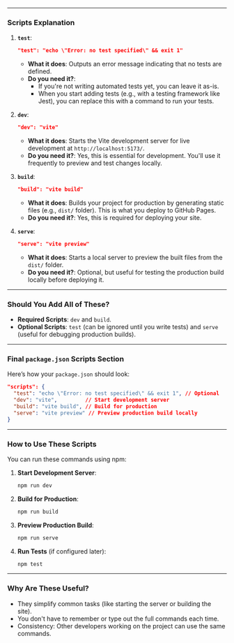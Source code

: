 
---

### **Scripts Explanation**

1. **`test`**:
   ```json
   "test": "echo \"Error: no test specified\" && exit 1"
   ```
   - **What it does**: Outputs an error message indicating that no tests are defined.
   - **Do you need it?**: 
     - If you're not writing automated tests yet, you can leave it as-is.
     - When you start adding tests (e.g., with a testing framework like Jest), you can replace this with a command to run your tests.

2. **`dev`**:
   ```json
   "dev": "vite"
   ```
   - **What it does**: Starts the Vite development server for live development at `http://localhost:5173/`.
   - **Do you need it?**: Yes, this is essential for development. You'll use it frequently to preview and test changes locally.

3. **`build`**:
   ```json
   "build": "vite build"
   ```
   - **What it does**: Builds your project for production by generating static files (e.g., `dist/` folder). This is what you deploy to GitHub Pages.
   - **Do you need it?**: Yes, this is required for deploying your site.

4. **`serve`**:
   ```json
   "serve": "vite preview"
   ```
   - **What it does**: Starts a local server to preview the built files from the `dist/` folder.
   - **Do you need it?**: Optional, but useful for testing the production build locally before deploying it.

---

### **Should You Add All of These?**
- **Required Scripts**: `dev` and `build`.
- **Optional Scripts**: `test` (can be ignored until you write tests) and `serve` (useful for debugging production builds).

---

### **Final `package.json` Scripts Section**
Here’s how your `package.json` should look:

```json
"scripts": {
  "test": "echo \"Error: no test specified\" && exit 1", // Optional
  "dev": "vite",         // Start development server
  "build": "vite build", // Build for production
  "serve": "vite preview" // Preview production build locally
}
```

---

### **How to Use These Scripts**
You can run these commands using npm:

1. **Start Development Server**:
   ```bash
   npm run dev
   ```

2. **Build for Production**:
   ```bash
   npm run build
   ```

3. **Preview Production Build**:
   ```bash
   npm run serve
   ```

4. **Run Tests** (if configured later):
   ```bash
   npm test
   ```

---

### **Why Are These Useful?**
- They simplify common tasks (like starting the server or building the site).
- You don't have to remember or type out the full commands each time.
- Consistency: Other developers working on the project can use the same commands.
